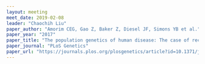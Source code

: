 ```yaml
---
layout: meeting
meet_date: 2019-02-08
leader: "Chaochih Liu"
paper_author: "Amorim CEG, Gao Z, Baker Z, Diesel JF, Simons YB et al."
paper_year: "2017"
paper_title: "The population genetics of human disease: The case of recessive, lethal mutations"
paper_journal: "PLoS Genetics"
paper_url: "https://journals.plos.org/plosgenetics/article?id=10.1371/journal.pgen.1006915"
---
```

